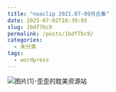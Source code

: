 ```yaml
---
title: "noaclip 2021.07-09月合集"
date: 2025-07-02T18:39:03
slug: 1bdf7bc9
permalink: /posts/1bdf7bc9/
categories:
  - 未分类
tags:
  - wordpress
---
```


![图片[1]-歪歪的耽美资源站](/images/wp/1bdf7bc9-bd811b73.jpg)
